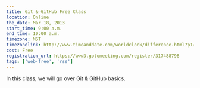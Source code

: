 ```yaml
---
title: Git & GitHub Free Class
location: Online
the_date: Mar 18, 2013
start_time: 9:00 a.m.
end_time: 10:00 a.m.
timezone: MST
timezonelink: http://www.timeanddate.com/worldclock/difference.html?p1=75
cost: Free
registration_url: https://www3.gotomeeting.com/register/317488798
tags: ['web-free', 'rss']
---
```


In this class, we will go over Git & GitHub basics.

